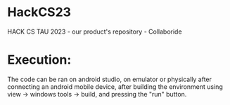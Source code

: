 # HackCS23
HACK CS TAU 2023 - our product's repository - Collaboride

# Execution:
The code can be ran on android studio, on emulator or physically after connecting an android mobile device, after building the environment using 
view -> windows tools -> build, and pressing the "run" button. 
